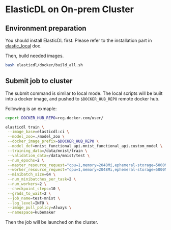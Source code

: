 # ElasticDL on On-prem Cluster

## Environment preparation

You should install ElasticDL first. Please refer to the installation part in [elastic_local](elasticdl_local.md) doc.

Then, build needed images.

```bash
bash elasticdl/docker/build_all.sh
```

## Submit job to cluster

The submit command is similar to local mode. The local scripts will be built into a docker image, and pushed to `$DOCKER_HUB_REPO` remote docker hub.

Following is an exmaple:

```bash
export DOCKER_HUB_REPO=reg.docker.com/user/
```


```bash
elasticdl train \
 --image_base=elasticdl:ci \
 --model_zoo=./model_zoo \
 --docker_image_prefix=$DOCKER_HUB_REPO \
 --model_def=mnist_functional_api.mnist_functional_api.custom_model \
 --training_data=/data/mnist/train \
 --validation_data=/data/mnist/test \
 --num_epochs=2 \
 --master_resource_request="cpu=1,memory=2048Mi,ephemeral-storage=5000Mi" \
 --worker_resource_request="cpu=1,memory=2048Mi,ephemeral-storage=5000Mi" \
 --minibatch_size=64 \
 --num_minibatches_per_task=2 \
 --num_workers=2 \
 --checkpoint_steps=10 \
 --grads_to_wait=2 \
 --job_name=test-mnist \
 --log_level=INFO \
 --image_pull_policy=Always \
 --namespace=kubemaker
```

Then the job will be launched on the cluster.